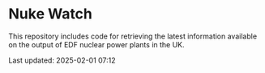 # Nuke Watch

This repository includes code for retrieving the latest information available on the output of EDF nuclear power plants in the UK.

Last updated: 2025-02-01 07:12